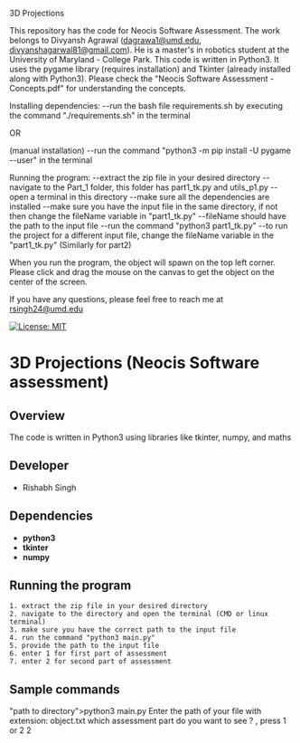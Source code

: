 3D Projections

This repository has the code for Neocis Software Assessment. The work belongs to Divyansh Agrawal (dagrawa1@umd.edu, divyanshagarwal81@gmail.com). He is a master's in robotics student at the University of Maryland - College Park. This code is written in Python3. It uses the pygame library (requires installation) and Tkinter (already installed along with Python3). Please check the "Neocis Software Assessment - Concepts.pdf" for understanding the concepts.

Installing dependencies:
--run the bash file requirements.sh by executing the command "./requirements.sh" in the terminal

OR 

(manual installation)
--run the command "python3 -m pip install -U pygame --user" in the terminal

Running the program:
--extract the zip file in your desired directory
--navigate to the Part_1 folder, this folder has part1_tk.py and utils_p1.py
--open a terminal in this directory
--make sure all the dependencies are installed 
--make sure you have the input file in the same directory, if not then change the fileName variable in "part1_tk.py"
--fileName should have the path to the input file
--run the command "python3 part1_tk.py"
--to run the project for a different input file, change the fileName variable in the "part1_tk.py"
(Similarly for part2)

When you run the program, the object will spawn on the top left corner. Please click and drag the mouse on the canvas to get the object on the center of the screen. 

If you have any questions, please feel free to reach me at rsingh24@umd.edu




[![License: MIT](https://img.shields.io/badge/License-MIT-yellow.svg)](https://opensource.org/licenses/MIT)

# 3D Projections (Neocis Software assessment)
## Overview
The code is written in Python3 using libraries like tkinter, numpy, and maths

## Developer
 - Rishabh Singh

## Dependencies
- **python3**
- **tkinter**
- **numpy**


## Running the program

    1. extract the zip file in your desired directory
    2. navigate to the directory and open the terminal (CMD or linux terminal)
    3. make sure you have the correct path to the input file
    4. run the command "python3 main.py"
    5. provide the path to the input file
    6. enter 1 for first part of assessment
    7. enter 2 for second part of assessment
    
## Sample commands

"path to directory">python3 main.py
Enter the path of your file with extension:
object.txt
which assessment part do you want to see ? , press 1 or 2
2